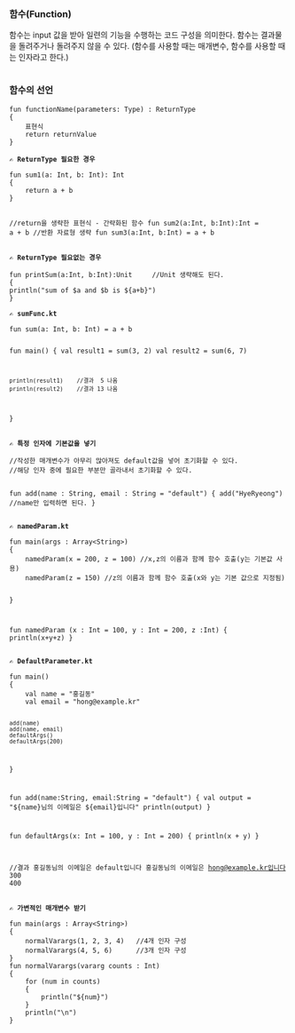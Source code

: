 <h3 id="함수function">함수(Function)</h3>
<p>함수는 input 값을 받아 일련의 기능을 수행하는 코드 구성을 의미한다. 
함수는 결과물을 돌려주거나 돌려주지 않을 수 있다. 
(함수를 사용할 때는 매개변수, 함수를 사용할 때는 인자라고 한다.)</p>
<p><img alt="" src="https://velog.velcdn.com/images/a700hui/post/0e5c724f-86bf-4b24-8e87-58fb19f668c1/image.png" /> </p>
<h3 id="함수의-선언">함수의 선언</h3>
<pre><code class="language-kotlin">fun functionName(parameters: Type) : ReturnType
{
    표현식
    return returnValue
}</code></pre>
<p><strong><code>✍️ ReturnType 필요한 경우</code></strong></p>
<pre><code class="language-kotlin">fun sum1(a: Int, b: Int): Int 
{
    return a + b
}

//return을 생략한 표현식 - 간략화된 함수
fun sum2(a:Int, b:Int):Int = a + b
//반환 자료형 생략
fun sum3(a:Int, b:Int) = a + b</code></pre>
<p><strong><code>✍️ ReturnType 필요없는 경우</code></strong></p>
<pre><code class="language-kotlin">fun printSum(a:Int, b:Int):Unit     //Unit 생략해도 된다. 
{
println(&quot;sum of $a and $b is ${a+b}&quot;)
}</code></pre>
<p><strong><code>✍️ sumFunc.kt</code></strong></p>
<pre><code class="language-kotlin">fun sum(a: Int, b: Int) = a + b

fun main() 
{
    val result1 = sum(3, 2)
    val result2 = sum(6, 7)

    println(result1)    //결과  5 나옴
    println(result2)    //결과 13 나옴
}</code></pre>
<p><strong><code>✍️ 특정 인자에 기본값을 넣기</code></strong></p>
<pre><code class="language-kotlin">//작성한 매개변수가 아무리 많아져도 default값을 넣어 초기화할 수 있다.
//해당 인자 중에 필요한 부분만 골라내서 초기화할 수 있다. 

fun add(name : String, email : String = &quot;default&quot;)
{
    add(&quot;HyeRyeong&quot;)   //name만 입력하면 된다.
}</code></pre>
<p><strong><code>✍️ namedParam.kt</code></strong></p>
<pre><code class="language-kotlin">fun main(args : Array&lt;String&gt;)
{
    namedParam(x = 200, z = 100) //x,z의 이름과 함께 함수 호출(y는 기본값 사용)
    namedParam(z = 150) //z의 이름과 함께 함수 호출(x와 y는 기본 값으로 지정됨)

}

fun namedParam (x : Int = 100, y : Int = 200, z :Int)
{
    println(x+y+z)
}</code></pre>
<p><strong><code>✍️ DefaultParameter.kt</code></strong></p>
<pre><code class="language-kotlin">fun main()
{
    val name = &quot;홍길동&quot;
    val email = &quot;hong@example.kr&quot;

    add(name)             
    add(name, email)
    defaultArgs()
    defaultArgs(200)    
}

fun add(name:String, email:String = &quot;default&quot;)
{
    val output = &quot;${name}님의 이메일은 ${email}입니다&quot;
    println(output)
}

fun defaultArgs(x: Int = 100, y : Int = 200)
{
    println(x + y)
}

//결과
홍길동님의 이메일은 default입니다
홍길동님의 이메일은 hong@example.kr입니다
300
400</code></pre>
<p><strong><code>✍️ 가변적인 매개변수 받기</code></strong></p>
<pre><code class="language-kotlin">fun main(args : Array&lt;String&gt;)
{
    normalVarargs(1, 2, 3, 4)   //4개 인자 구성
    normalVarargs(4, 5, 6)      //3개 인자 구성
}
fun normalVarargs(vararg counts : Int)
{
    for (num in counts)
    {
        println(&quot;${num}&quot;)
    }
    println(&quot;\n&quot;)
}</code></pre>